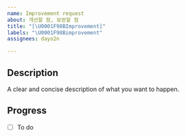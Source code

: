 ```yaml
---
name: Improvement request
about: 개선할 점, 보완할 점
title: "[\U0001F98BImprovement]"
labels: "\U0001F98Bimprovement"
assignees: dayo2n

---
```


## Description
A clear and concise description of what you want to happen.

## Progress
- [ ] To do
